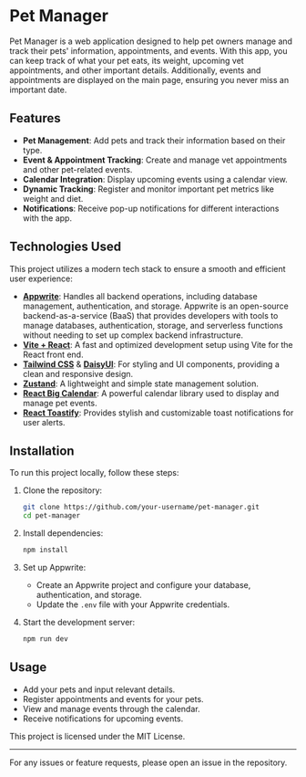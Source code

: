 # Pet Manager

Pet Manager is a web application designed to help pet owners manage and track their pets' information, appointments, and events. With this app, you can keep track of what your pet eats, its weight, upcoming vet appointments, and other important details. Additionally, events and appointments are displayed on the main page, ensuring you never miss an important date.

## Features

- **Pet Management**: Add pets and track their information based on their type.
- **Event & Appointment Tracking**: Create and manage vet appointments and other pet-related events.
- **Calendar Integration**: Display upcoming events using a calendar view.
- **Dynamic Tracking**: Register and monitor important pet metrics like weight and diet.
- **Notifications**: Receive pop-up notifications for different interactions with the app.

## Technologies Used

This project utilizes a modern tech stack to ensure a smooth and efficient user experience:

- **[Appwrite](https://appwrite.io/)**: Handles all backend operations, including database management, authentication, and storage. Appwrite is an open-source backend-as-a-service (BaaS) that provides developers with tools to manage databases, authentication, storage, and serverless functions without needing to set up complex backend infrastructure.
- **[Vite + React](https://vitejs.dev/)**: A fast and optimized development setup using Vite for the React front end.
- **[Tailwind CSS](https://tailwindcss.com/)** & **[DaisyUI](https://daisyui.com/)**: For styling and UI components, providing a clean and responsive design.
- **[Zustand](https://zustand-demo.pmnd.rs/)**: A lightweight and simple state management solution.
- **[React Big Calendar](https://github.com/jquense/react-big-calendar)**: A powerful calendar library used to display and manage pet events.
- **[React Toastify](https://fkhadra.github.io/react-toastify/)**: Provides stylish and customizable toast notifications for user alerts.

## Installation

To run this project locally, follow these steps:

1. Clone the repository:

   ```bash
   git clone https://github.com/your-username/pet-manager.git
   cd pet-manager
   ```

2. Install dependencies:

   ```bash
   npm install
   ```

3. Set up Appwrite:

   - Create an Appwrite project and configure your database, authentication, and storage.
   - Update the `.env` file with your Appwrite credentials.

4. Start the development server:

   ```bash
   npm run dev
   ```

## Usage

- Add your pets and input relevant details.
- Register appointments and events for your pets.
- View and manage events through the calendar.
- Receive notifications for upcoming events.


This project is licensed under the MIT License.

---

For any issues or feature requests, please open an issue in the repository.

